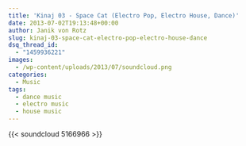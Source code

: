 ```yaml
---
title: 'Kinaj 03 - Space Cat (Electro Pop, Electro House, Dance)'
date: 2013-07-02T19:13:48+00:00
author: Janik von Rotz
slug: kinaj-03-space-cat-electro-pop-electro-house-dance
dsq_thread_id:
  - "1459936221"
images:
  - /wp-content/uploads/2013/07/soundcloud.png
categories:
  - Music
tags:
  - dance music
  - electro music
  - house music
---
```

{{< soundcloud 5166966 >}}